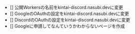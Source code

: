 - [] 公開Workersの名前をkintai-discord.nasubi.devに変更
- [] GoogleのOAuthの設定をkintai-discord.nasubi.devに変更
- [] DiscordのOAuthの設定をkintai-discord.nasubi.devに変更
- [] Googleに申請してなんていうかわからないページを作成